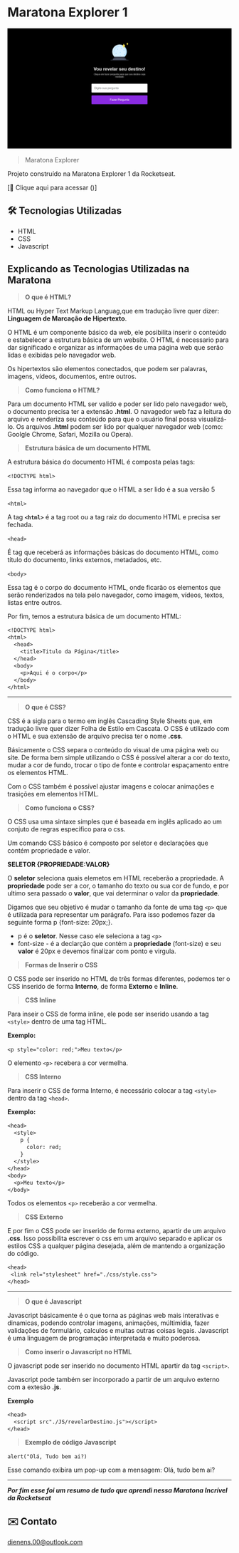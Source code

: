 # Maratona Explorer 1

![preview](./assets/preview.png)

> Maratona Explorer

Projeto construído na Maratona Explorer 1 da Rocketseat.

[🔗 Clique aqui para acessar ()]

## 🛠 Tecnologias Utilizadas

- HTML
- CSS
- Javascript
&nbsp;

## Explicando as Tecnologias Utilizadas na Maratona

> **O que é HTML?**

HTML ou Hyper Text Markup Languag,que em tradução livre quer dizer: **Linguagem de Marcação de Hipertexto**.

O HTML é um componente básico da web, ele posibilita inserir o conteúdo e estabelecer a estrutura básica de um website. O HTML é necessario para dar significado e organizar as informações de uma página web que serão lidas e exibidas pelo navegador web.  

Os hipertextos são elementos conectados, que podem ser palavras, imagens, vídeos, documentos, entre outros. 

> **Como funciona o HTML?**

Para um documento HTML ser valido e poder ser lido pelo navegador web, o documento precisa ter a extensão **.html**. O navagedor web faz a leitura do arquivo e renderiza seu conteúdo para que o usuário final possa visualizá-lo. Os arquivos **.html** podem ser lido por qualquer navegador web (como: Goolgle Chrome, Safari, Mozilla ou Opera).

> **Estrutura básica de um documento HTML**

A estrutura básica do documento HTML é composta pelas tags:

`<!DOCTYPE html>`

Essa tag informa ao navegador que o HTML a ser lido é a sua versão 5 

`<html>`

A tag **`<html>`** é a tag root ou a tag raiz do documento HTML e precisa ser fechada.

`<head>`

É tag que receberá as informações básicas do documento HTML, como título do documento, links externos, metadados, etc.

`<body>`

Essa tag é o corpo do documento HTML, onde ficarão os elementos que serão renderizados na tela pelo navegador, como imagem, vídeos, textos, listas entre outros.

Por fim, temos a estrutura básica de um documento HTML:

```
<!DOCTYPE html>
<html>
  <head>
    <title>Titulo da Página</title>
  </head>
  <body>
    <p>Aqui é o corpo</p>
  </body>
</html> 

```
---

> **O que é CSS?**

CSS é a sigla para o termo em inglês Cascading Style Sheets que, em tradução livre quer dizer Folha de Estilo em Cascata. O CSS é utilizado com o HTML e sua extensão de arquivo precisa ter o nome **.css**.

Básicamente o CSS separa o conteúdo do visual de uma página web ou site. De forma bem simple utilizando o CSS é possível alterar a cor do texto, mudar a cor de fundo, trocar o tipo de fonte e controlar espaçamento entre os elementos HTML.

Com o CSS também é possível ajustar imagens e colocar animações e trasições em elementos HTML.

>**Como funciona o CSS?**

O CSS usa uma sintaxe simples que é baseada em inglês aplicado ao um conjuto de regras especifico para o css.

Um comando CSS básico é composto por seletor e declarações que contém propriedade e valor.

**SELETOR {PROPRIEDADE:VALOR}**

O **seletor** seleciona quais elemetos em HTML receberão a propriedade. A **propriedade** pode ser a cor, o tamanho do texto ou sua cor de fundo, e por ultimo sera passado o **valor**, que vai determinar o valor da **propriedade**.

Digamos que seu objetivo é mudar o tamanho da fonte de uma tag `<p>` que é utilizada para representar um parágrafo. Para isso podemos fazer da seguinte forma p {font-size: 20px;}.

- p é o **seletor**. Nesse caso ele seleciona a tag `<p>`
- font-size - é a declarção que contém a **propriedade** (font-size) e seu **valor** é 20px e devemos finalizar com ponto e virgula.


> **Formas de Inserir o CSS**

O CSS pode ser inserido no HTML de três formas diferentes, podemos ter o CSS inserido de forma  **Interno**, de forma **Externo** e **Inline**.

> **CSS Inline**

Para inseir o CSS de forma inline, ele pode ser inserido usando a tag `<style>` dentro de uma tag HTML.

**Exemplo:**

`<p style="color: red;">Meu texto</p>`

O elemento `<p>` recebera a cor vermelha.

> **CSS Interno**

Para inserir o CSS de forma Interno, é necessário colocar a tag `<style>` dentro da tag `<head>`.

**Exemplo:**

```
<head>
  <style>
    p {
      color: red;
    }
  </style>
</head>
<body>
  <p>Meu texto</p>
</body>
```
Todos os elementos `<p>` receberão a cor vermelha.

> **CSS Externo**

E por fim o CSS pode ser inserido de forma externo, apartir de um arquivo **.css**. Isso possibilita escrever o css em um arquivo separado e aplicar os estilos CSS a qualquer página desejada, além de mantendo a organização do código.

```
<head>
 <link rel="stylesheet" href="./css/style.css">
</head>
```
---
> **O que é Javascript**

Javascript básicamente é o que torna as páginas web mais interativas e dinamicas, podendo controlar imagens, animações, múltimídia, fazer validações de formulário, calculos e muitas outras coisas legais. Javascript é uma linguagem de programação interpretada e muito poderosa.

>**Como inserir o Javascript no HTML**

O javascript pode ser inserido no documento HTML apartir da tag `<script>`.

Javascript pode também ser incorporado a partir de um arquivo externo com a extesão **.js**.

**Exemplo**

```
<head>
  <script src"./JS/revelarDestino.js"></script>
</head>
```
> **Exemplo de código Javascript**

`alert("Olá, Tudo bem ai?)`

Esse comando exibira um pop-up com a mensagem: Olá, tudo bem ai?

---



***Por fim esse foi um resumo de tudo que aprendi nessa Maratona Incrível da Rocketseat***

## ✉️ Contato

dienens.00@outlook.com
